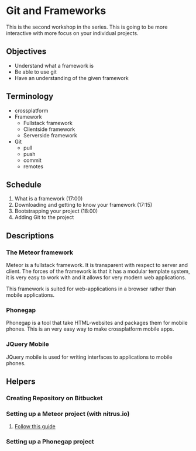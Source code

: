 Git and Frameworks
==================

<!-- toc -->
<!-- toc stop -->

This is the second workshop in the series. This is going to be more interactive
with more focus on your individual projects.

Objectives
----------

* Understand what a framework is
* Be able to use git
* Have an understanding of the given framework

Terminology
-----------
* crossplatform
* Framework
  * Fullstack framework
  * Clientside framework
  * Serverside framework
* Git
  * pull
  * push
  * commit
  * remotes
  
Schedule
--------

1. What is a framework (17:00)
2. Downloading and getting to know your framework (17:15)
3. Bootstrapping your project (18:00)
4. Adding Git to the project



Descriptions
------------

### The Meteor framework
Meteor is a fullstack framework. It is transparent with respect to server and
client. The forces of the framework is that it has a modular template system,
it is very easy to work with and it allows for very modern web applications.

This framework is suited for web-applications in a browser rather than mobile
applications.

### Phonegap
Phonegap is a tool that take HTML-websites and packages them for mobile phones.
This is an very easy way to make crossplatform mobile apps.

### JQuery Mobile
JQuery mobile is used for writing interfaces to applications to mobile phones.

Helpers
-------

### Creating Repository on Bitbucket

### Setting up a Meteor project (with nitrus.io)
1. [Follow this guide](https://www.discovermeteor.com/blog/meteor-nitrous)


### Setting up a Phonegap project
